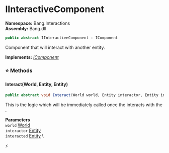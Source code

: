 # IInteractiveComponent

**Namespace:** Bang.Interactions \
**Assembly:** Bang.dll

```csharp
public abstract IInteractiveComponent : IComponent
```

Component that will interact with another entity.

**Implements:** _[IComponent](../../Bang/Components/IComponent.html)_

### ⭐ Methods
#### Interact(World, Entity, Entity)
```csharp
public abstract void Interact(World world, Entity interactor, Entity interacted)
```

This is the logic which will be immediately called once the <paramref name="interactor" /> interacts with the
            <paramref name="interacted" />.

**Parameters** \
`world` [World](../../Bang/World.html) \
`interactor` [Entity](../../Bang/Entities/Entity.html) \
`interacted` [Entity](../../Bang/Entities/Entity.html) \



⚡